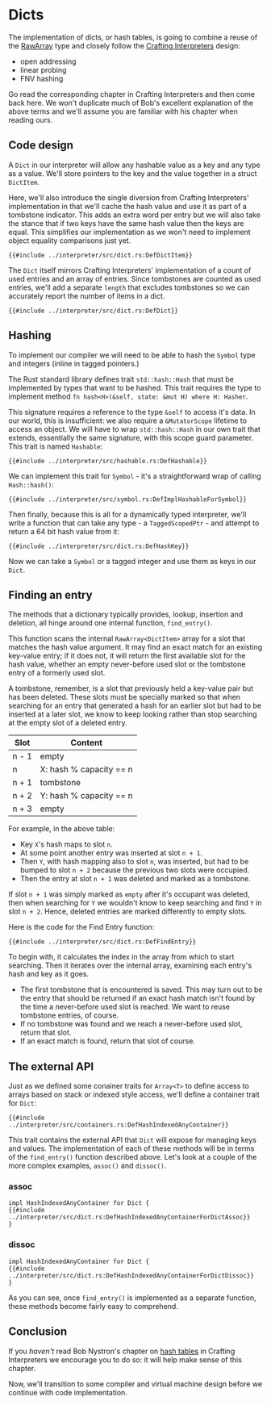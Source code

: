 # Dicts

The implementation of dicts, or hash tables, is going to combine a reuse of the
[RawArray](./chapter-interp-arrays.md)
type and closely follow the [Crafting Interpreters][1] design:

* open addressing
* linear probing
* FNV hashing

Go read the corresponding chapter in Crafting Interpreters and then come
back here. We won't duplicate much of Bob's excellent explanation of the above
terms and we'll assume you are familiar with his chapter when reading
ours.


## Code design

A `Dict` in our interpreter will allow any hashable value as a key and any
type as a value. We'll store pointers to the key and the value together in
a struct `DictItem`.

Here, we'll also introduce the single diversion from
Crafting Interpreters' implementation in that we'll cache the hash value and
use it as part of a tombstone indicator. This adds an extra word
per entry but we will also take the stance that if two keys have
the same hash value then the keys are equal. This simplifies our implementation
as we won't need to implement object equality comparisons just yet.

```rust,ignore
{{#include ../interpreter/src/dict.rs:DefDictItem}}
```

The `Dict` itself mirrors Crafting Interpreters' implementation of a count of
used entries and an array of entries. Since tombstones are counted as used
entries, we'll add a separate `length` that excludes tombstones so we can
accurately report the number of items in a dict.

```rust,ignore
{{#include ../interpreter/src/dict.rs:DefDict}}
```


## Hashing

To implement our compiler we will need to be able to hash the `Symbol` type and
integers (inline in tagged pointers.)

The Rust standard library defines trait `std::hash::Hash` that must be
implemented by types that want to be hashed. This trait requires the type to
implement method `fn hash<H>(&self, state: &mut H) where H: Hasher`.

This signature requires a reference to the type `&self` to access it's data.
In our world, this is insufficient: we also require a `&MutatorScope`
lifetime to access an object. We will have to wrap `std::hash::Hash` in our
own trait that extends, essentially the same signature, with this scope
guard parameter. This trait is named `Hashable`:


```rust,ignore
{{#include ../interpreter/src/hashable.rs:DefHashable}}
```

We can implement this trait for `Symbol` - it's a straightforward wrap of
calling `Hash::hash()`:

```rust,ignore
{{#include ../interpreter/src/symbol.rs:DefImplHashableForSymbol}}
```

Then finally, because this is all for a dynamically typed interpreter, we'll
write a function that can take any type - a `TaggedScopedPtr` - and attempt
to return a 64 bit hash value from it:

```rust,ignore
{{#include ../interpreter/src/dict.rs:DefHashKey}}
```

Now we can take a `Symbol` or a tagged integer and use them as keys in our
`Dict`.


## Finding an entry

The methods that a dictionary typically provides, lookup, insertion and
deletion, all hinge around one internal function, `find_entry()`.

This function scans the internal `RawArray<DictItem>` array for a slot that
matches the hash value argument. It may find an exact match for an existing
key-value entry; if it does not, it will return the first available slot for
the hash value, whether an empty never-before used slot or the tombstone
entry of a formerly used slot.

A tombstone, remember, is a slot that previously held a key-value pair but
has been deleted. These slots must be specially marked so that when searching
for an entry that generated a hash for an earlier slot but had to be inserted
at a later slot, we know to keep looking rather than stop searching at the
empty slot of a deleted entry.

Slot  | Content
------|--------
n - 1 | empty
n     | X: hash % capacity == n
n + 1 | tombstone
n + 2 | Y: hash % capacity == n
n + 3 | empty

For example, in the above table:

* Key `X`'s hash maps to slot `n`.
* At some point another entry was inserted at slot `n + 1`.
* Then `Y`, with hash mapping also to slot `n`, was inserted, but had to be
  bumped to slot `n + 2` because the previous two slots were occupied.
* Then the entry at slot `n + 1` was deleted and marked as a tombstone.

If slot `n + 1` was simply marked as `empty` after it's occupant was deleted,
then when searching for `Y` we wouldn't know to keep searching and find `Y` in
slot `n + 2`. Hence, deleted entries are marked differently to empty slots.

Here is the code for the Find Entry function:

```rust,ignore
{{#include ../interpreter/src/dict.rs:DefFindEntry}}
```

To begin with, it calculates the index in the array from which to start
searching. Then it iterates over the internal array, examining each entry's
hash and key as it goes.

* The first tombstone that is encountered is saved. This may turn out to be the
  entry that should be returned if an exact hash match isn't found by the time
  a never-before used slot is reached. We want to reuse tombstone entries, of
  course.
* If no tombstone was found and we reach a never-before used slot, return
  that slot.
* If an exact match is found, return that slot of course.


## The external API

Just as we defined some conainer traits for `Array<T>` to define access to
arrays based on stack or indexed style access, we'll define a container trait
for `Dict`:

```rust,ignore
{{#include ../interpreter/src/containers.rs:DefHashIndexedAnyContainer}}
```

This trait contains the external API that `Dict` will expose for managing
keys and values. The implementation of each of these methods will be in terms
of the `find_entry()` function described above. Let's look at a couple of the
more complex examples, `assoc()` and `dissoc()`.

### assoc

```rust,ignore
impl HashIndexedAnyContainer for Dict {
{{#include ../interpreter/src/dict.rs:DefHashIndexedAnyContainerForDictAssoc}}
}
```

### dissoc

```rust,ignore
impl HashIndexedAnyContainer for Dict {
{{#include ../interpreter/src/dict.rs:DefHashIndexedAnyContainerForDictDissoc}}
}
```

As you can see, once `find_entry()` is implemented as a separate function,
these methods become fairly easy to comprehend.


## Conclusion

If you _haven't_ read Bob Nystron's chapter on [hash tables][1] in Crafting 
Interpreters we encourage you to do so: it will help make sense of this 
chapter.

Now, we'll transition to some compiler and virtual machine design before
we continue with code implementation.

 
[1]: http://craftinginterpreters.com/hash-tables.html
